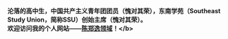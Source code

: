 <b>沦落的高中生，中国共产主义青年团团员（愧对其荣），东南学苑（Southeast Study Union，简称SSU）创始主席（愧对其荣）。</b>  
<b>欢迎访问我的个人网站——[陈郑逸领域](https://fujianprovince.github.io/ "https://fujianprovince.github.io/")！</b>  
